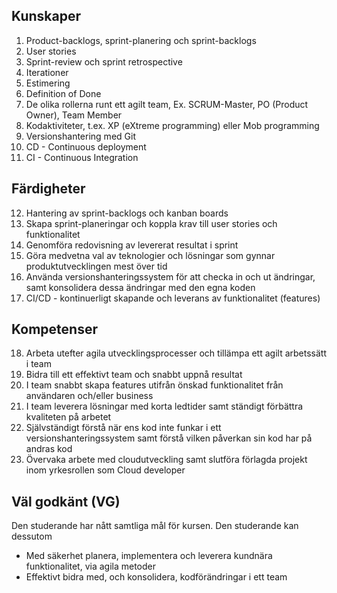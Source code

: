 ## Kunskaper
1. Product-backlogs, sprint-planering och sprint-backlogs
2. User stories
3. Sprint-review och sprint retrospective
4. Iterationer
5. Estimering
6. Definition of Done
7. De olika rollerna runt ett agilt team, Ex. SCRUM-Master, PO (Product
Owner), Team Member
8. Kodaktiviteter, t.ex. XP (eXtreme programming) eller Mob programming
9. Versionshantering med Git
10. CD - Continuous deployment
11. CI - Continuous Integration
## Färdigheter
12. Hantering av sprint-backlogs och kanban boards
13. Skapa sprint-planeringar och koppla krav till user stories och funktionalitet
14. Genomföra redovisning av levererat resultat i sprint
15. Göra medvetna val av teknologier och lösningar som gynnar
produktutvecklingen mest över tid
16. Använda versionshanteringssystem för att checka in och ut ändringar, samt
konsolidera dessa ändringar med den egna koden
17. CI/CD - kontinuerligt skapande och leverans av funktionalitet (features)
## Kompetenser
18. Arbeta utefter agila utvecklingsprocesser och tillämpa ett agilt arbetssätt i
team
19. Bidra till ett effektivt team och snabbt uppnå resultat
20. I team snabbt skapa features utifrån önskad funktionalitet från användaren
och/eller business
21. I team leverera lösningar med korta ledtider samt ständigt förbättra
kvaliteten på arbetet
22. Självständigt förstå när ens kod inte funkar i ett versionshanteringssystem
samt förstå vilken påverkan sin kod har på andras kod
23. Övervaka arbete med cloudutveckling samt slutföra förlagda projekt inom
yrkesrollen som Cloud developer
## Väl godkänt (VG)
Den studerande har nått samtliga mål för kursen. Den studerande kan dessutom
* Med säkerhet planera, implementera och leverera kundnära funktionalitet, via
agila metoder
* Effektivt bidra med, och konsolidera, kodförändringar i ett team